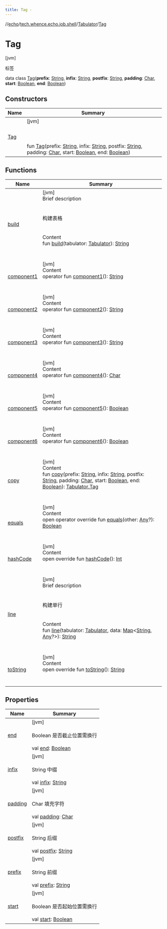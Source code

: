 ```yaml
---
title: Tag -
---
```

//[echo](../../../index.md)/[tech.whence.echo.job.shell](../../index.md)/[Tabulator](../index.md)/[Tag](index.md)



# Tag  
 [jvm] 

标签

data class [Tag](index.md)(**prefix**: [String](https://kotlinlang.org/api/latest/jvm/stdlib/kotlin/-string/index.html), **infix**: [String](https://kotlinlang.org/api/latest/jvm/stdlib/kotlin/-string/index.html), **postfix**: [String](https://kotlinlang.org/api/latest/jvm/stdlib/kotlin/-string/index.html), **padding**: [Char](https://kotlinlang.org/api/latest/jvm/stdlib/kotlin/-char/index.html), **start**: [Boolean](https://kotlinlang.org/api/latest/jvm/stdlib/kotlin/-boolean/index.html), **end**: [Boolean](https://kotlinlang.org/api/latest/jvm/stdlib/kotlin/-boolean/index.html))   


## Constructors  
  
|  Name|  Summary| 
|---|---|
| [Tag](-tag.md)|  [jvm] <br><br><br><br>fun [Tag](-tag.md)(prefix: [String](https://kotlinlang.org/api/latest/jvm/stdlib/kotlin/-string/index.html), infix: [String](https://kotlinlang.org/api/latest/jvm/stdlib/kotlin/-string/index.html), postfix: [String](https://kotlinlang.org/api/latest/jvm/stdlib/kotlin/-string/index.html), padding: [Char](https://kotlinlang.org/api/latest/jvm/stdlib/kotlin/-char/index.html), start: [Boolean](https://kotlinlang.org/api/latest/jvm/stdlib/kotlin/-boolean/index.html), end: [Boolean](https://kotlinlang.org/api/latest/jvm/stdlib/kotlin/-boolean/index.html))   <br>


## Functions  
  
|  Name|  Summary| 
|---|---|
| [build](build.md)| [jvm]  <br>Brief description  <br><br><br>构建表格<br><br>  <br>Content  <br>fun [build](build.md)(tabulator: [Tabulator](../index.md)): [String](https://kotlinlang.org/api/latest/jvm/stdlib/kotlin/-string/index.html)  <br><br><br>
| [component1](component1.md)| [jvm]  <br>Content  <br>operator fun [component1](component1.md)(): [String](https://kotlinlang.org/api/latest/jvm/stdlib/kotlin/-string/index.html)  <br><br><br>
| [component2](component2.md)| [jvm]  <br>Content  <br>operator fun [component2](component2.md)(): [String](https://kotlinlang.org/api/latest/jvm/stdlib/kotlin/-string/index.html)  <br><br><br>
| [component3](component3.md)| [jvm]  <br>Content  <br>operator fun [component3](component3.md)(): [String](https://kotlinlang.org/api/latest/jvm/stdlib/kotlin/-string/index.html)  <br><br><br>
| [component4](component4.md)| [jvm]  <br>Content  <br>operator fun [component4](component4.md)(): [Char](https://kotlinlang.org/api/latest/jvm/stdlib/kotlin/-char/index.html)  <br><br><br>
| [component5](component5.md)| [jvm]  <br>Content  <br>operator fun [component5](component5.md)(): [Boolean](https://kotlinlang.org/api/latest/jvm/stdlib/kotlin/-boolean/index.html)  <br><br><br>
| [component6](component6.md)| [jvm]  <br>Content  <br>operator fun [component6](component6.md)(): [Boolean](https://kotlinlang.org/api/latest/jvm/stdlib/kotlin/-boolean/index.html)  <br><br><br>
| [copy](copy.md)| [jvm]  <br>Content  <br>fun [copy](copy.md)(prefix: [String](https://kotlinlang.org/api/latest/jvm/stdlib/kotlin/-string/index.html), infix: [String](https://kotlinlang.org/api/latest/jvm/stdlib/kotlin/-string/index.html), postfix: [String](https://kotlinlang.org/api/latest/jvm/stdlib/kotlin/-string/index.html), padding: [Char](https://kotlinlang.org/api/latest/jvm/stdlib/kotlin/-char/index.html), start: [Boolean](https://kotlinlang.org/api/latest/jvm/stdlib/kotlin/-boolean/index.html), end: [Boolean](https://kotlinlang.org/api/latest/jvm/stdlib/kotlin/-boolean/index.html)): [Tabulator.Tag](index.md)  <br><br><br>
| [equals](../../../tech.whence.echo.webclient.response.exception/-response-unrecognized-exception/index.md#kotlin/Any/equals/#kotlin.Any?/PointingToDeclaration/)| [jvm]  <br>Content  <br>open operator override fun [equals](../../../tech.whence.echo.webclient.response.exception/-response-unrecognized-exception/index.md#kotlin/Any/equals/#kotlin.Any?/PointingToDeclaration/)(other: [Any](https://kotlinlang.org/api/latest/jvm/stdlib/kotlin/-any/index.html)?): [Boolean](https://kotlinlang.org/api/latest/jvm/stdlib/kotlin/-boolean/index.html)  <br><br><br>
| [hashCode](../../../tech.whence.echo.webclient.response.exception/-response-unrecognized-exception/index.md#kotlin/Any/hashCode/#/PointingToDeclaration/)| [jvm]  <br>Content  <br>open override fun [hashCode](../../../tech.whence.echo.webclient.response.exception/-response-unrecognized-exception/index.md#kotlin/Any/hashCode/#/PointingToDeclaration/)(): [Int](https://kotlinlang.org/api/latest/jvm/stdlib/kotlin/-int/index.html)  <br><br><br>
| [line](line.md)| [jvm]  <br>Brief description  <br><br><br>构建单行<br><br>  <br>Content  <br>fun [line](line.md)(tabulator: [Tabulator](../index.md), data: [Map](https://kotlinlang.org/api/latest/jvm/stdlib/kotlin.collections/-map/index.html)<[String](https://kotlinlang.org/api/latest/jvm/stdlib/kotlin/-string/index.html), [Any](https://kotlinlang.org/api/latest/jvm/stdlib/kotlin/-any/index.html)?>): [String](https://kotlinlang.org/api/latest/jvm/stdlib/kotlin/-string/index.html)  <br><br><br>
| [toString](../../../tech.whence.echo.webclient.response.exception/-response-unrecognized-exception/index.md#kotlin/Any/toString/#/PointingToDeclaration/)| [jvm]  <br>Content  <br>open override fun [toString](../../../tech.whence.echo.webclient.response.exception/-response-unrecognized-exception/index.md#kotlin/Any/toString/#/PointingToDeclaration/)(): [String](https://kotlinlang.org/api/latest/jvm/stdlib/kotlin/-string/index.html)  <br><br><br>


## Properties  
  
|  Name|  Summary| 
|---|---|
| [end](index.md#tech.whence.echo.job.shell/Tabulator.Tag/end/#/PointingToDeclaration/)|  [jvm] <br><br>Boolean 是否截止位置需换行<br><br>val [end](index.md#tech.whence.echo.job.shell/Tabulator.Tag/end/#/PointingToDeclaration/): [Boolean](https://kotlinlang.org/api/latest/jvm/stdlib/kotlin/-boolean/index.html)   <br>
| [infix](index.md#tech.whence.echo.job.shell/Tabulator.Tag/infix/#/PointingToDeclaration/)|  [jvm] <br><br>String 中缀<br><br>val [infix](index.md#tech.whence.echo.job.shell/Tabulator.Tag/infix/#/PointingToDeclaration/): [String](https://kotlinlang.org/api/latest/jvm/stdlib/kotlin/-string/index.html)   <br>
| [padding](index.md#tech.whence.echo.job.shell/Tabulator.Tag/padding/#/PointingToDeclaration/)|  [jvm] <br><br>Char 填充字符<br><br>val [padding](index.md#tech.whence.echo.job.shell/Tabulator.Tag/padding/#/PointingToDeclaration/): [Char](https://kotlinlang.org/api/latest/jvm/stdlib/kotlin/-char/index.html)   <br>
| [postfix](index.md#tech.whence.echo.job.shell/Tabulator.Tag/postfix/#/PointingToDeclaration/)|  [jvm] <br><br>String 后缀<br><br>val [postfix](index.md#tech.whence.echo.job.shell/Tabulator.Tag/postfix/#/PointingToDeclaration/): [String](https://kotlinlang.org/api/latest/jvm/stdlib/kotlin/-string/index.html)   <br>
| [prefix](index.md#tech.whence.echo.job.shell/Tabulator.Tag/prefix/#/PointingToDeclaration/)|  [jvm] <br><br>String 前缀<br><br>val [prefix](index.md#tech.whence.echo.job.shell/Tabulator.Tag/prefix/#/PointingToDeclaration/): [String](https://kotlinlang.org/api/latest/jvm/stdlib/kotlin/-string/index.html)   <br>
| [start](index.md#tech.whence.echo.job.shell/Tabulator.Tag/start/#/PointingToDeclaration/)|  [jvm] <br><br>Boolean 是否起始位置需换行<br><br>val [start](index.md#tech.whence.echo.job.shell/Tabulator.Tag/start/#/PointingToDeclaration/): [Boolean](https://kotlinlang.org/api/latest/jvm/stdlib/kotlin/-boolean/index.html)   <br>

